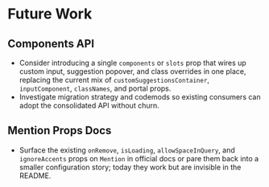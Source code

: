 # Future Work

## Components API
- Consider introducing a single `components` or `slots` prop that wires up custom input, suggestion popover, and class overrides in one place, replacing the current mix of `customSuggestionsContainer`, `inputComponent`, `classNames`, and portal props.
- Investigate migration strategy and codemods so existing consumers can adopt the consolidated API without churn.

## Mention Props Docs
- Surface the existing `onRemove`, `isLoading`, `allowSpaceInQuery`, and `ignoreAccents` props on `Mention` in official docs or pare them back into a smaller configuration story; today they work but are invisible in the README.
